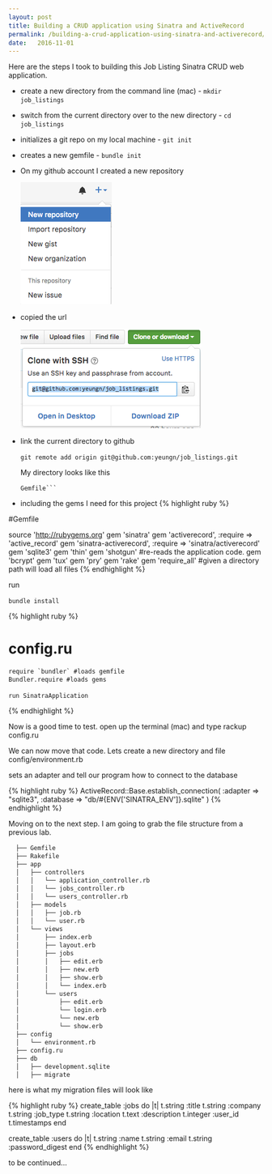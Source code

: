 ```yaml
---
layout: post
title: Building a CRUD application using Sinatra and ActiveRecord
permalink: /building-a-crud-application-using-sinatra-and-activerecord/
date:   2016-11-01
---
```


Here are the steps I took to building this Job Listing Sinatra CRUD web application.

  - create a new directory from the command line (mac) - `mkdir job_listings`
  - switch from the current directory over to the new directory - `cd job_listings`
  - initializes a git repo on my local machine - `git init`
  - creates a new gemfile - `bundle init`
  - On my github account I created a new repository

      <img src="/assets/create-a-new-repo-github.png">

  - copied the url

      <img src="/assets/clone-repo-address.png">

  - link the current directory to github

    `git remote add origin git@github.com:yeungn/job_listings.git`

    My directory looks like this

    ```.git (hidden file)
    Gemfile```

  - including the gems I need for this project
  {% highlight ruby %}

  #Gemfile

  source 'http://rubygems.org'
  gem 'sinatra'
  gem 'activerecord', :require => 'active_record'
  gem 'sinatra-activerecord', :require => 'sinatra/activerecord'
  gem 'sqlite3'
  gem 'thin'
  gem 'shotgun' #re-reads the application code.
  gem 'bcrypt'
  gem 'tux'
  gem 'pry'
  gem 'rake'
  gem 'require_all' #given a directory path will load all files
  {% endhighlight %}

  run

  `bundle install`

  {% highlight ruby %}
  # config.ru
    require `bundler` #loads gemfile
    Bundler.require #loads gems

    run SinatraApplication
  {% endhighlight %}

  Now is a good time to test. open up the terminal (mac) and type rackup config.ru

  We can now move that code. Lets create a new directory and file config/environment.rb

  sets an adapter and tell our program how to connect to the database

  {% highlight ruby %}
  ActiveRecord::Base.establish_connection(
    :adapter => "sqlite3",
    :database => "db/#{ENV['SINATRA_ENV']}.sqlite"
  )
  {% endhighlight %}

  Moving on to the next step. I am going to grab the file structure from a previous lab.

```
  ├── Gemfile
  ├── Rakefile
  ├── app
  │   ├── controllers
  │   │   └── application_controller.rb
  │   │   └── jobs_controller.rb
  │   │   └── users_controller.rb
  │   ├── models
  │   │   ├── job.rb
  │   │   └── user.rb
  │   └── views
  │       ├── index.erb
  │       ├── layout.erb
  │       ├── jobs
  │       │   ├── edit.erb
  │       │   ├── new.erb
  │       │   ├── show.erb
  │       │   └── index.erb
  │       └── users
  │           ├── edit.erb
  │           └── login.erb
  │           └── new.erb
  │           └── show.erb
  ├── config
  │   └── environment.rb
  ├── config.ru
  ├── db
  │   ├── development.sqlite
  │   ├── migrate
```

here is what my migration files will look like

{% highlight ruby %}
  create_table :jobs do |t|
    t.string :title
    t.string :company
    t.string :job_type
    t.string :location
    t.text :description
    t.integer :user_id
    t.timestamps
  end

  create_table :users do |t|
    t.string :name
    t.string :email
    t.string :password_digest
  end
{% endhighlight %}



to be continued...


